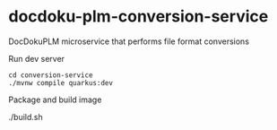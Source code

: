 # docdoku-plm-conversion-service

DocDokuPLM microservice that performs file format conversions

Run dev server

```
cd conversion-service
./mvnw compile quarkus:dev
```

Package and build image

./build.sh
